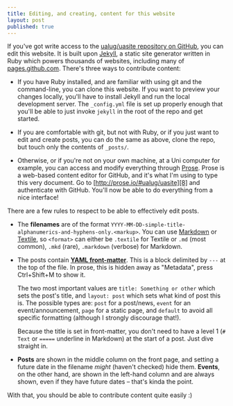 ```yaml
---
title: Editing, and creating, content for this website
layout: post
published: true
---
```



If you've got write access to the [ualug/uasite repository on GitHub][1], you can edit this website. It is built upon [Jekyll][2], a static site generator written in Ruby which powers thousands of websites, including many of [pages.github.com][3]. There's three ways to contribute content:

 - If you have Ruby installed, and are familiar with using git and the command-line, you can clone this website. If you want to preview your changes locally, you'll have to install Jekyll and run the local development server. The `_config.yml` file is set up properly enough that you'll be able to just invoke `jekyll` in the root of the repo and get started.
 
 - If you are comfortable with git, but not with Ruby, or if you just want to edit and create posts, you can do the same as above, clone the repo, but touch only the contents of `_posts/`.
 
 - Otherwise, or if you're not on your own machine, at a Uni computer for example, you can access and modify everything through [Prose][4]. Prose is a web-based content editor for GitHub, and it's what I'm using to type this very document. Go to [http://prose.io/#ualug/uasite][8] and authenticate with GitHub. You'll now be able to do everything from a nice interface!


There are a few rules to respect to be able to effectively edit posts.

 - The **filenames** are of the format `YYYY-MM-DD-simple-title-alphanumerics-and-hyphens-only.<markup>`. You can use [Markdown][5] or [Textile][6], so `<format>` can either be `.textile` for Textile or `.md` (most common), `.mkd` (rare), `.markdown` (verbose) for Markdown.
 
 - The posts contain **[YAML front-matter][7]**. This is a block delimited by `---` at the top of the file. In prose, this is hidden away as "Metadata", press Ctrl+Shift+M to show it.
   
   The two most important values are `title: Something or other` which sets the post's title, and `layout: post` which sets what kind of post this is. The possible types are: `post` for a post/news, `event` for an event/announcement, `page` for a static page, and `default` to avoid all specific formatting (although I strongly discourage that!).

   Because the title is set in front-matter, you don't need to have a level 1 (`# Text` or `=====` underline in Markdown) at the start of a post. Just dive straight in.

 - **Posts** are shown in the middle column on the front page, and setting a future date in the filename _might_ (haven't checked) hide them. **Events**, on the other hand, are shown in the left-hand column and are always shown, even if they have future dates – that's kinda the point.


With that, you should be able to contribute content quite easily :)

[1]: https://github.com/ualug/uasite
[2]: http://jekyllrb.com
[3]: https://pages.github.com
[4]: http://prose.io
[5]: http://daringfireball.net/projects/markdown
[6]: http://textile.thresholdstate.com/
[7]: https://github.com/mojombo/jekyll/wiki/YAML-Front-Matter
[8]: http://prose.io/#ualug/uasite